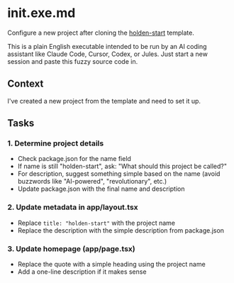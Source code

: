 # init.exe.md

Configure a new project after cloning the [holden-start](https://github.com/holdenmatt/holden-start) template.

This is a plain English executable intended to be run by an AI coding assistant like Claude Code, Cursor, Codex, or Jules. Just start a new session and paste this fuzzy source code in.

## Context

I've created a new project from the template and need to set it up.

## Tasks

### 1. Determine project details

- Check package.json for the name field
- If name is still "holden-start", ask: "What should this project be called?"
- For description, suggest something simple based on the name (avoid buzzwords like "AI-powered", "revolutionary", etc.)
- Update package.json with the final name and description

### 2. Update metadata in app/layout.tsx

- Replace `title: "holden-start"` with the project name
- Replace the description with the simple description from package.json

### 3. Update homepage (app/page.tsx)

- Replace the quote with a simple heading using the project name
- Add a one-line description if it makes sense
